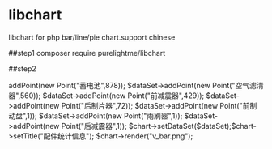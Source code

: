 # libchart
libchart for php bar/line/pie chart.support chinese

##step1
composer require purelightme/libchart

##step2
<?php

include "libchart/classes/libchart.php";

$chart = new VerticalBarChart(500, 250);
$dataSet = new XYDataSet();

$dataSet->addPoint(new Point("蓄电池",878));
$dataSet->addPoint(new Point("空气滤清器",560));
$dataSet->addPoint(new Point("前减震器",429));
$dataSet->addPoint(new Point("后制片器",72));
$dataSet->addPoint(new Point("前制动盘",1));
$dataSet->addPoint(new Point("雨刷器",1));
$dataSet->addPoint(new Point("后减震器",1));

$chart->setDataSet($dataSet);$chart->setTitle("配件统计信息");
$chart->render("v_bar.png");
